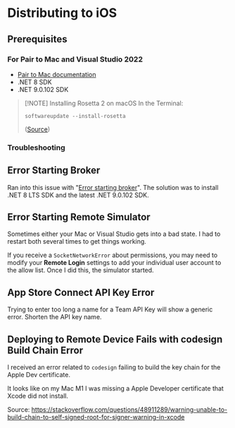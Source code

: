 # Distributing to iOS

## Prerequisites

### For Pair to Mac and Visual Studio 2022

- [Pair to Mac documentation](https://learn.microsoft.com/en-us/dotnet/maui/ios/pair-to-mac?view=net-maui-9.0)
- .NET 8 SDK
- .NET 9.0.102 SDK

> [!NOTE] Installing Rosetta 2 on macOS
> In the Terminal:
> 
> ```
> softwareupdate --install-rosetta
> ```
>
> ([Source](https://osxdaily.com/2020/12/04/how-install-rosetta-2-apple-silicon-mac/))

### Troubleshooting

## Error Starting Broker

Ran into this issue with "[Error starting broker](https://stackoverflow.com/questions/79267654/vs-2022-pair-to-mac-error-starting-broker)". The solution was to install .NET 8 LTS SDK and the latest .NET 9.0.102 SDK.

## Error Starting Remote Simulator

Sometimes either your Mac or Visual Studio gets into a bad state. I had to restart both several times to get things working.

If you receive a `SocketNetworkError` about permissions, you may need to modify your **Remote Login** settings to add your individual user account to the allow list. Once I did this, the simulator started.

## App Store Connect API Key Error

Trying to enter too long a name for a Team API Key will show a generic error. Shorten the API key name.

## Deploying to Remote Device Fails with codesign Build Chain Error

I received an error related to `codesign` failing to build the key chain for the Apple Dev certificate.

It looks like on my Mac M1 I was missing a Apple Developer certificate that Xcode did not install.

Source: https://stackoverflow.com/questions/48911289/warning-unable-to-build-chain-to-self-signed-root-for-signer-warning-in-xcode